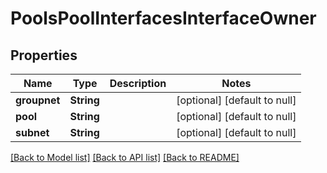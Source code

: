 # PoolsPoolInterfacesInterfaceOwner

## Properties
Name | Type | Description | Notes
------------ | ------------- | ------------- | -------------
**groupnet** | **String** |  | [optional] [default to null]
**pool** | **String** |  | [optional] [default to null]
**subnet** | **String** |  | [optional] [default to null]

[[Back to Model list]](../README.md#documentation-for-models) [[Back to API list]](../README.md#documentation-for-api-endpoints) [[Back to README]](../README.md)


